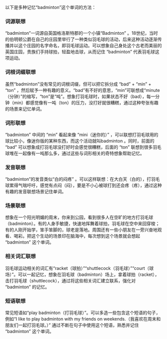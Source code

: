 以下是多种记忆“badminton”这个单词的方法：

### 词源联想
“badminton”一词源自英国格洛斯特郡的一个小镇“Badminton” 。18世纪，当时的伯明顿公爵在自己的庄园里举行了一种类似羽毛球的活动，后来这种活动逐渐传播并以这个庄园的名字命名，即羽毛球运动。可以想象自己身处这个古老而美丽的英国庄园，贵族们手持球拍，轻盈地击球，从而记住 “badminton” 代表羽毛球这项运动。

### 词根词缀联想
虽然“badminton”没有常见的词根词缀，但可以把它拆分成 “bad” + “min” + “ton” ，然后赋予一种有趣的意义。“bad”有不好的意思，“min”可联想成“minute（分钟）”的缩写，“ton”是“吨”。想象打羽毛球时，如果状态不好（bad），每一分钟（min）都感觉像有一吨（ton）的压力，没打好就很糟糕，通过这种夸张有趣的场景来记忆单词。

### 词形联想
“badminton” 中间的 “min” 看起来像 “mini（迷你的）” ，可以联想打羽毛球用的球比较小，像迷你版的某种东西，而这个活动就叫badminton 。同时，前面的 “bad” 可以想象成打羽毛球没打好时会感觉很糟糕，后面的 “ton” 联想到很多羽毛球堆在一起像有一吨那么多，通过这些与词形相关的奇特想象帮助记忆。

### 发音联想
“badminton”的发音类似“白的闷疼” 。可以这样联想：在大白天（白的），打羽毛球累得气喘吁吁，感觉有点闷（闷），要是不小心被球打到还会疼（疼），通过这种有趣的发音联想场景记住单词。

### 场景联想
想象在一个阳光明媚的周末，你来到公园，看到很多人在空旷的地方打羽毛球（badminton）。有的人身手敏捷，快速地挥舞着球拍，羽毛球在空中来回穿梭；有的人刚开始学，笨手笨脚的，球老是落地。周围还有一些小朋友在一旁兴奋地观看、喝彩。把这个生动的场景印在脑海中，每次想到这个场景就会想起 “badminton” 这个单词。

### 相关词汇联想
羽毛球运动相关的词汇有“racket（球拍）”“shuttlecock（羽毛球）”“court（球场）”。可以一起记忆，想象在羽毛球（badminton）场上，拿着球拍（racket），击打羽毛球（shuttlecock），通过将这些相关词汇建立联系，强化对 “badminton” 的记忆。

### 短语联想
常见短语如“play badminton（打羽毛球）”。可以多造一些包含这个短语的句子，例如“I like to play badminton with my friends on weekends.（我喜欢在周末和朋友们一起打羽毛球。）” 通过不断在句子中使用这个短语，熟悉并记住 “badminton” 这个单词。 